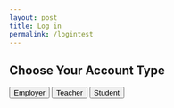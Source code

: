 ```yaml
---
layout: post
title: Log in
permalink: /logintest
---
```


<html lang="en">
<head>
    <meta charset="UTF-8">
    <meta name="viewport" content="width=device-width, initial-scale=1.0">
    <title>Choose Your Account Type</title>
</head>
<body>
    <h2>Choose Your Account Type</h2>
    <a href="/login?role=employer"><button>Employer</button></a>
    <a href="/login?role=teacher"><button>Teacher</button></a>
    <a href="/login?role=student"><button>Student</button></a>
</body>
    <script>
        // Extract role from URL query parameter
        const urlParams = new URLSearchParams(window.location.search);
        const role = urlParams.get('role');
        // Redirect to the corresponding login page based on the selected role
        switch (role) {
            case 'employer':
                window.location.href = '/employer_login.md';
                break;
            case 'teacher':
                window.location.href = '/teacher_login.md';
                break;
            case 'student':
                window.location.href = '/student_login.md';
                break;
            default:
                // If no or invalid role is provided, redirect to login selection page
                window.location.href = '/index.html';
        }
    </script>
</html>
